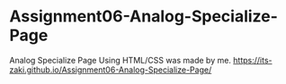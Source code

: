 # Assignment06-Analog-Specialize-Page
Analog Specialize Page Using HTML/CSS was made by me.
https://its-zaki.github.io/Assignment06-Analog-Specialize-Page/
